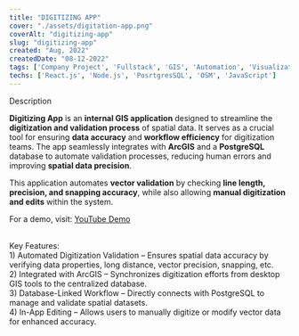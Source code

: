 ```yaml
---
title: "DIGITIZING APP"
cover: "./assets/digitation-app.png"
coverAlt: "digitizing-app"
slug: "digitizing-app"
created: "Aug, 2022"
createdDate: "08-12-2022"
tags: ['Company Project', 'Fullstack', 'GIS', 'Automation', 'Visualization']
techs: ['React.js', 'Node.js', 'PosrtgresSQL', 'OSM', 'JavaScript']
---
```


<div class="text-2xl font-semibold mb-2">Description</div>

**Digitizing App** is an **internal GIS application** designed to streamline the **digitization and validation process** of spatial data. It serves as a crucial tool for ensuring **data accuracy** and **workflow efficiency** for digitization teams. The app seamlessly integrates with **ArcGIS** and a **PostgreSQL** database to automate validation processes, reducing human errors and improving **spatial data precision**.

This application automates **vector validation** by checking **line length, precision, and snapping accuracy**, while also allowing **manual digitization and edits** within the system.

For a demo, visit: [YouTube Demo](https://youtu.be/neQW18Q9SUk?si=fH3aiXQ3v1OESaqy)

<br/>
<div class="text-2xl font-semibold mb-2">Key Features: </div>

<div>
1) Automated Digitization Validation – Ensures spatial data accuracy by verifying data properties, long distance, vector precision, snapping, etc. <br/>
2) Integrated with ArcGIS – Synchronizes digitization efforts from desktop GIS tools to the centralized database. <br/>
3) Database-Linked Workflow – Directly connects with PostgreSQL to manage and validate spatial datasets. <br/>
4) In-App Editing – Allows users to manually digitize or modify vector data for enhanced accuracy. <br/>
</div>
